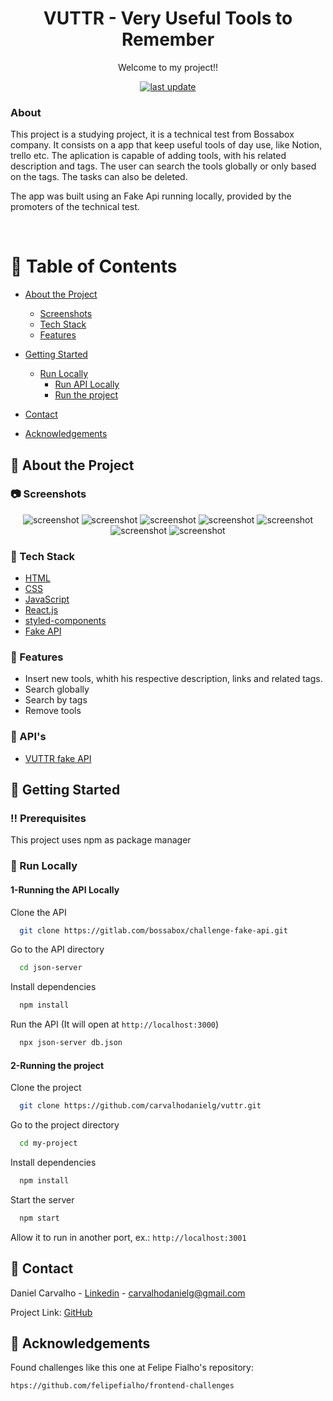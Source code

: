 <!--
Hey, thanks for using the awesome-readme-template template.  
If you have any enhancements, then fork this project and create a pull request 
or just open an issue with the label "enhancement".

Don't forget to give this project a star for additional support ;)
Maybe you can mention me or this repo in the acknowledgements too
-->
<div align="center">

<!--   <img src="public/red-flag.png" alt="logo" width="200" height="auto" /> -->
  <h1>VUTTR - Very Useful Tools to Remember</h1>
  
  <p>
    Welcome to my project!! 
  </p>
  
  
<!-- Badges -->
<p>

  <a href="">
    <img src="https://img.shields.io/github/last-commit/Louis3797/awesome-readme-template" alt="last update" />
  </a>
  
</p>
   
<h4>
    
</div>
  
  
### About
  This project is a studying project, it is a technical test from Bossabox company. 
  It consists on a app that keep useful tools of day use, like Notion, trello etc. The aplication is capable of adding tools, with his related description and tags. 
  The user can search the tools globally or only based on the tags. The tasks can also be deleted.
  
  The app was built using an Fake Api running locally, provided by the promoters of the technical test. 

<br />

<!-- Table of Contents -->
# :notebook_with_decorative_cover: Table of Contents

- [About the Project](#star2-about-the-project)
  * [Screenshots](#camera-screenshots)
  * [Tech Stack](#space_invader-tech-stack)
  * [Features](#dart-features)

- [Getting Started](#getting-started)
  * [Run Locally](#running-run-locally)
    * [Run API Locally](#1-running-the-api-locally)
    * [Run the project](#2-running-the-project)

- [Contact](#handshake-contact)
- [Acknowledgements](#gem-acknowledgements)
  

<!-- About the Project -->
## :star2: About the Project


<!-- Screenshots -->
### :camera: Screenshots


<div align="center"> 
  <img src="https://user-images.githubusercontent.com/100332887/169192312-48249123-9c5b-4704-ac3a-f82bad7fa06d.png" alt="screenshot" />
  
  <img src="https://user-images.githubusercontent.com/100332887/169192347-477da674-cb14-4f72-a6e0-f424a9bb6780.png" alt="screenshot" />
  
  <img src="https://user-images.githubusercontent.com/100332887/169192446-f4f92dcf-3a18-4514-9855-33f5348c4679.png" alt="screenshot" />
  
  <img src="https://user-images.githubusercontent.com/100332887/169192471-5611a2e7-f9b9-44e7-9fe6-150221998531.png" alt="screenshot" />
  
  <img src="https://user-images.githubusercontent.com/100332887/169192536-73347496-c5de-4ab4-95b2-6a630012bc5f.png" alt="screenshot" />
  
  <img src="https://user-images.githubusercontent.com/100332887/169192559-5278f450-8882-4d7c-9624-9dbcf21036fc.png" alt="screenshot" />
  
  <img src="https://user-images.githubusercontent.com/100332887/169192593-00d4795a-a98a-4ce4-b7c7-9efdcd52d887.png" alt="screenshot" />
</div>


<!-- TechStack -->
### :space_invader: Tech Stack


  <ul>
    <li><a href="https://developer.mozilla.org/pt-BR/docs/Web/HTML">HTML</a></li>
    <li><a href="https://developer.mozilla.org/pt-BR/docs/Web/CSS/">CSS</a></li>
    <li><a href="https://www.javascript.com/">JavaScript</a></li>
    <li><a href="https://reactjs.org/">React.js</a></li>
    <li><a href="https://styled-components.com/">styled-components</a></li>
    <li><a href="https://github.com/typicode/json-server">Fake API</a></li>
  </ul>




<!-- Features -->
### :dart: Features

- Insert new tools, whith his respective description, links and related tags.
- Search globally
- Search by tags
- Remove tools
  
  
  
<!-- API's used -->
### :dart: API's

  <ul>
    <li><a href="https://gitlab.com/bossabox/challenge-fake-api/tree/master">VUTTR fake API </a></li>
  </ul>



<!-- Getting Started -->
## 	:toolbox: Getting Started

<!-- Prerequisites -->
### :bangbang: Prerequisites

This project uses npm as package manager

  
<!-- Run Locally -->
### :running: Run Locally

#### 1-Running the API Locally
  
  Clone the API
  
```bash
  git clone https://gitlab.com/bossabox/challenge-fake-api.git
```
  
Go to the API directory

```bash
  cd json-server
```  
Install dependencies

```bash
  npm install
```
  
Run the API (It will open at ```http://localhost:3000```)  
```bash  
  npx json-server db.json
```
  
 
#### 2-Running the project
  
Clone the project

```bash
  git clone https://github.com/carvalhodanielg/vuttr.git
```

Go to the project directory

```bash
  cd my-project
```

Install dependencies

```bash
  npm install
```

Start the server

```bash
  npm start
```
  
Allow it to run in another port, ex.: ``` http://localhost:3001 ```


  
  
<!-- Contact -->
## :handshake: Contact

Daniel Carvalho - [Linkedin](https://www.linkedin.com/in/carvalhodanielg/) - carvalhodanielg@gmail.com

Project Link: [GitHub](https://github.com/carvalhodanielg/countries)


<!-- Acknowledgments -->
## :gem: Acknowledgements
  
Found challenges like this one at Felipe Fialho's repository:
  
``` htps://github.com/felipefialho/frontend-challenges ```
